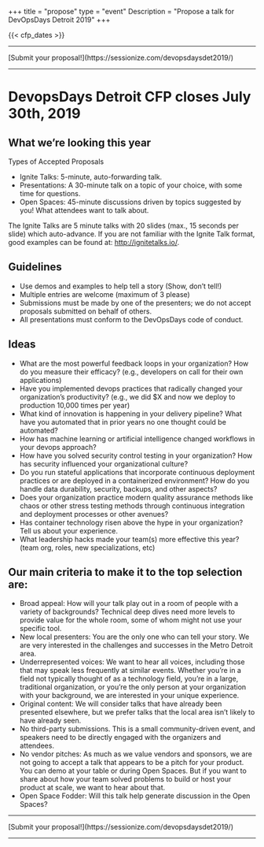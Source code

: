 +++
title = "propose"
type = "event"
Description = "Propose a talk for DevOpsDays Detroit 2019"
+++

  {{< cfp_dates >}}

<hr/>
[Submit your proposal!](https://sessionize.com/devopsdaysdet2019/)
<hr/>


# DevopsDays Detroit CFP closes July 30th, 2019
## What we’re looking this year

Types of Accepted Proposals

- Ignite Talks: 5-minute, auto-forwarding talk.
- Presentations: A 30-minute talk on a topic of your choice, with some time for questions.
- Open Spaces: 45-minute discussions driven by topics suggested by you! What attendees want to talk about.


The Ignite Talks are 5 minute talks with 20 slides (max., 15 seconds per slide) which auto-advance. If you are not familiar with the Ignite Talk format, good examples can be found at: http://ignitetalks.io/.


## Guidelines


- Use demos and examples to help tell a story (Show, don’t tell!)
- Multiple entries are welcome (maximum of 3 please)
- Submissions must be made by one of the presenters; we do not accept proposals submitted on behalf of others.
- All presentations must conform to the DevOpsDays code of conduct.


## Ideas


- What are the most powerful feedback loops in your organization? How do you measure their efficacy? (e.g., developers on call for their own applications)
- Have you implemented devops practices that radically changed your organization’s productivity? (e.g., we did $X and now we deploy to production 10,000 times per year)
- What kind of innovation is happening in your delivery pipeline? What have you automated that in prior years no one thought could be automated?
- How has machine learning or artificial intelligence changed workflows in your devops approach?
- How have you solved security control testing in your organization? How has security influenced your organizational culture?
- Do you run stateful applications that incorporate continuous deployment practices or are deployed in a containerized environment? How do you handle data durability, security, backups, and other aspects?
- Does your organization practice modern quality assurance methods like chaos or other stress testing methods through continuous integration and deployment processes or other avenues?
- Has container technology risen above the hype in your organization? Tell us about your experience.
- What leadership hacks made your team(s) more effective this year? (team org, roles, new specializations, etc)

## Our main criteria to make it to the top selection are:


- Broad appeal: How will your talk play out in a room of people with a variety of backgrounds? Technical deep dives need more levels to provide value for the whole room, some of whom might not use your specific tool.
- New local presenters: You are the only one who can tell your story. We are very interested in the challenges and successes in the Metro Detroit area. 
- Underrepresented voices: We want to hear all voices, including those that may speak less frequently at similar events. Whether you’re in a field not typically thought of as a technology field, you’re in a large, traditional organization, or you’re the only person at your organization with your background, we are interested in your unique experience.
- Original content: We will consider talks that have already been presented elsewhere, but we prefer talks that the local area isn’t likely to have already seen.
- No third-party submissions. This is a small community-driven event, and speakers need to be directly engaged with the organizers and attendees. 
- No vendor pitches: As much as we value vendors and sponsors, we are not going to accept a talk that appears to be a pitch for your product. You can demo at your table or during Open Spaces. But if you want to share about how your team solved problems to build or host your product at scale, we want to hear about that. 
- Open Space Fodder: Will this talk help generate discussion in the Open Spaces?

<hr/>
[Submit your proposal!](https://sessionize.com/devopsdaysdet2019/)
<hr/>
